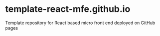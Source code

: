 # template-react-mfe.github.io
Template repository for React based micro front end deployed on GitHub pages
